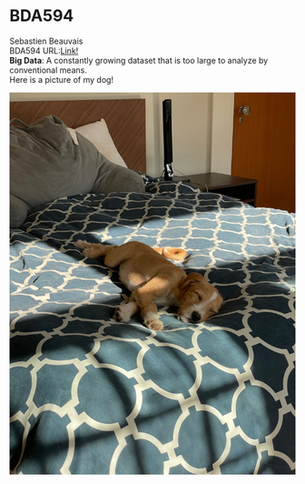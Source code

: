 # BDA594  
Sebastien Beauvais  
BDA594 URL:[Link!](https://sdsu.instructure.com/courses/79732)  
**Big Data**: A constantly growing dataset that is too large to analyze by conventional means.  
Here is a picture of my dog!  

![Here is a picture of my dog!](/IMG_3150.jpg)

